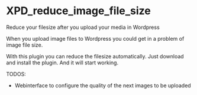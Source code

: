 XPD_reduce_image_file_size
==========================
Reduce your filesize after you upload your media in Wordpress

When you upload image files to Wordpress you could get in a problem of image file size.

With this plugin you can reduce the filesize automatically. Just download and install the plugin. And it will start working.

TODOS:

* Webinterface to configure the quality of the next images to be uploaded